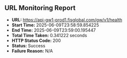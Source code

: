 ## URL Monitoring Report

- **URL:** https://api-gw1-prod1.fisglobal.com/gw/v1/health
- **Start Time:** 2025-06-09T23:58:59.854225
- **End Time:** 2025-06-09T23:59:00.195447
- **Total Time Taken:** 0.341222 seconds
- **HTTP Status Code:** 200
- **Status:** Success
- **Failure Reason:** N/A
